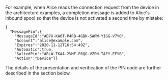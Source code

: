 
For example, when Alice reads the connection request from the device in the architecture 
examples, a completion message is added to Alice's inbound spool so that the device is not 
activated a second time by mistake:

~~~~
{
  "MessagePin":{
    "MessageId":"AD7X-KA6T-P4RB-4GBH-SARW-YIGG-V7YO",
    "Account":"alice@example.com",
    "Expires":"2020-11-12T16:54:49Z",
    "Automatic":true,
    "SaltedPin":"ABLW-TKAA-2VMF-F6QG-VZPN-TAFY-EFYB",
    "Action":"Device"}}
~~~~

The details of the presentation and verification of the PIN code
are further described in the section below.

